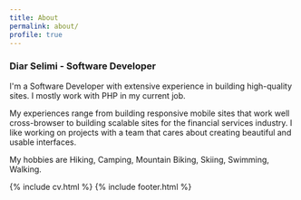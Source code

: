 ```yaml
---
title: About
permalink: about/
profile: true
---
```


### Diar Selimi - Software Developer

I'm a Software Developer with extensive experience in building high-quality sites.
I mostly work with PHP in my current job.

My experiences range from building responsive mobile sites that work well cross-browser to building scalable sites for the financial services industry. I like working on projects with a team that cares about creating beautiful and usable interfaces.

My hobbies are Hiking, Camping, Mountain Biking, Skiing, Swimming, Walking.

{% include cv.html %}
{% include footer.html %}